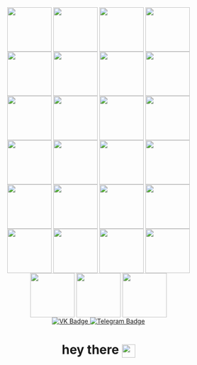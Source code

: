 <div id="header" align="center">
  <img src="https://media.giphy.com/media/10zxDv7Hv5RF9C/giphy.gif" width="100" align="center"/>
  <img src="https://media.giphy.com/media/10zxDv7Hv5RF9C/giphy.gif" width="100" align="center"/>
  <img src="https://media.giphy.com/media/10zxDv7Hv5RF9C/giphy.gif" width="100" align="center"/>
  <img src="https://media.giphy.com/media/10zxDv7Hv5RF9C/giphy.gif" width="100" align="center"/>
  <img src="https://media.giphy.com/media/10zxDv7Hv5RF9C/giphy.gif" width="100" align="center"/>
  <img src="https://media.giphy.com/media/10zxDv7Hv5RF9C/giphy.gif" width="100" align="center"/>
  <img src="https://media.giphy.com/media/10zxDv7Hv5RF9C/giphy.gif" width="100" align="center"/>
  <img src="https://media.giphy.com/media/10zxDv7Hv5RF9C/giphy.gif" width="100" align="center"/>
  <img src="https://media.giphy.com/media/10zxDv7Hv5RF9C/giphy.gif" width="100" align="center"/>
  <img src="https://media.giphy.com/media/10zxDv7Hv5RF9C/giphy.gif" width="100" align="center"/>
  <img src="https://media.giphy.com/media/10zxDv7Hv5RF9C/giphy.gif" width="100" align="center"/>
  <img src="https://media.giphy.com/media/10zxDv7Hv5RF9C/giphy.gif" width="100" align="center"/>
  <img src="https://media.giphy.com/media/10zxDv7Hv5RF9C/giphy.gif" width="100" align="center"/>
  <img src="https://media.giphy.com/media/10zxDv7Hv5RF9C/giphy.gif" width="100" align="center"/>
  <img src="https://media.giphy.com/media/10zxDv7Hv5RF9C/giphy.gif" width="100" align="center"/>
  <img src="https://media.giphy.com/media/10zxDv7Hv5RF9C/giphy.gif" width="100" align="center"/>
  <img src="https://media.giphy.com/media/10zxDv7Hv5RF9C/giphy.gif" width="100" align="center"/>
  <img src="https://media.giphy.com/media/10zxDv7Hv5RF9C/giphy.gif" width="100" align="center"/>
  <img src="https://media.giphy.com/media/10zxDv7Hv5RF9C/giphy.gif" width="100" align="center"/>
  <img src="https://media.giphy.com/media/10zxDv7Hv5RF9C/giphy.gif" width="100" align="center"/>  
  <img src="https://media.giphy.com/media/10zxDv7Hv5RF9C/giphy.gif" width="100" align="center"/>
  <img src="https://media.giphy.com/media/10zxDv7Hv5RF9C/giphy.gif" width="100" align="center"/>
  <img src="https://media.giphy.com/media/10zxDv7Hv5RF9C/giphy.gif" width="100" align="center"/>
  <img src="https://media.giphy.com/media/10zxDv7Hv5RF9C/giphy.gif" width="100" align="center"/>
  <img src="https://media.giphy.com/media/10zxDv7Hv5RF9C/giphy.gif" width="100" align="center"/>
  <img src="https://media.giphy.com/media/10zxDv7Hv5RF9C/giphy.gif" width="100" align="center"/>
  <img src="https://media.giphy.com/media/10zxDv7Hv5RF9C/giphy.gif" width="100" align="center"/>
</div>
<div id="badges" align="center">
  <a href="https://vk.com/olejjon_123" align="center">
    <img src="https://img.shields.io/badge/VK-blue?style=for-the-badge&logo=VK&logoColor=white" alt="VK Badge"/>
  </a>
  <a href="https://t.me/olejjon123" align="center">
    <img src="https://img.shields.io/badge/Telegram-blue?style=for-the-badge&logo=Telegram&logoColor=white" alt="Telegram Badge"/>
  </a>  
</div>
<h1 align="center">
  hey there
  <img src="https://media.giphy.com/media/hvRJCLFzcasrR4ia7z/giphy.gif" width="30px" align="center"/>
</h1>
